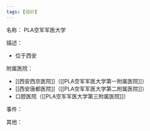 ```yaml
---
tags: [组织]
---
```


名称：
PLA空军军医大学

描述：
- 位于西安

附属医院：
- [[西安西京医院]]（[[PLA空军军医大学第一附属医院]]）
- [[西安唐都医院]]（[[PLA空军军医大学第二附属医院]]）
- 口腔医院（[[PLA空军军医大学第三附属医院]]）

事件：

其他：
